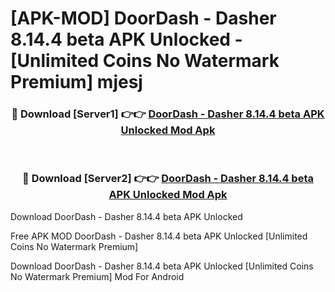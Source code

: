 # [APK-MOD] DoorDash - Dasher 8.14.4 beta APK Unlocked - [Unlimited Coins No Watermark Premium] mjesj



<div align="center">
<h3>🔴 Download [Server1] 👉👉 <a href="https://momento.my/?title=DoorDash_-_Dasher_8.14.4_beta_APK_Unlocked">DoorDash - Dasher 8.14.4 beta APK Unlocked Mod Apk</a></h3><br>

<h3>🔴 Download [Server2] 👉👉 <a href="https://momento.my/?title=DoorDash_-_Dasher_8.14.4_beta_APK_Unlocked">DoorDash - Dasher 8.14.4 beta APK Unlocked Mod Apk</a></h3>
</div>



Download DoorDash - Dasher 8.14.4 beta APK Unlocked 

Free APK MOD DoorDash - Dasher 8.14.4 beta APK Unlocked [Unlimited Coins No Watermark Premium]

Download DoorDash - Dasher 8.14.4 beta APK Unlocked [Unlimited Coins No Watermark Premium] Mod For Android
